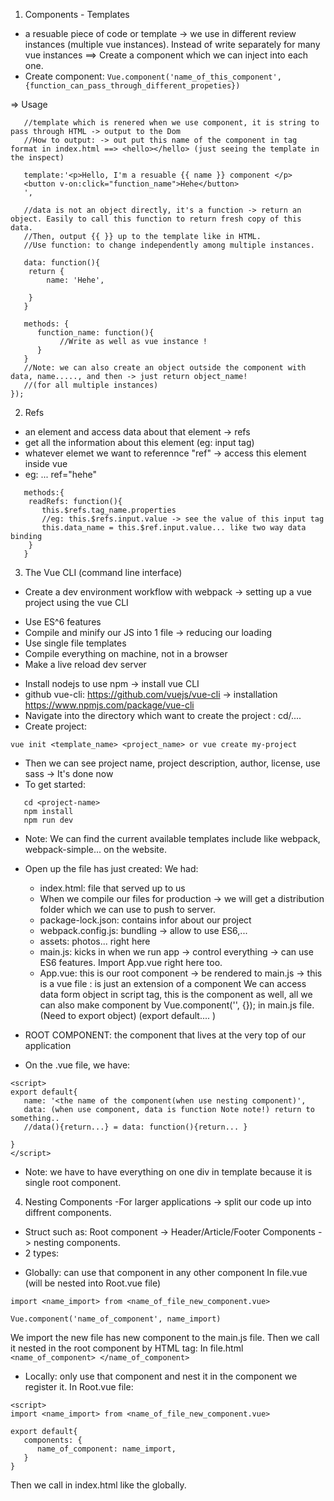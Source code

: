 1. Components - Templates
- a resuable piece of code or template -> we use in different review instances (multiple vue instances). Instead of write separately for many vue instances ==> Create a component which we can inject into each one. 
- Create component: 
```Vue.component('name_of_this_component', {function_can_pass_through_different_propeties})```

=> Usage
```Vue.component('hello', {
   //template which is renered when we use component, it is string to pass through HTML -> output to the Dom
   //How to output: -> out put this name of the component in tag format in index.html ==> <hello></hello> (just seeing the template in the inspect)
   
   template:'<p>Hello, I'm a resuable {{ name }} component </p>
   <button v-on:click="function_name">Hehe</button>
   ',
   
   //data is not an object directly, it's a function -> return an object. Easily to call this function to return fresh copy of this data. 
   //Then, output {{ }} up to the template like in HTML. 
   //Use function: to change independently among multiple instances. 
   
   data: function(){
   	return {
   	    name: 'Hehe',
   		
   	}
   }
   
   methods: {
      function_name: function(){
      	   //Write as well as vue instance ! 
      }
   }
   //Note: we can also create an object outside the component with data, name....., and then -> just return object_name!	
   //(for all multiple instances)
});
```
2. Refs 
- an element and access data about that element -> refs
- get all the information about this element (eg: input tag)
- whatever elemet we want to referennce "ref" -> access this element inside vue
- eg: ... ref="hehe"
```
   methods:{
   	readRefs: function(){
   	   this.$refs.tag_name.properties
   	   //eg: this.$refs.input.value -> see the value of this input tag
   	   this.data_name = this.$ref.input.value... like two way data binding
   	}
   }
```
3. The Vue CLI (command line interface)
- Create a dev environment workflow with webpack -> setting up a vue project using the vue CLI 
 + Use ES^6 features 
 + Compile and minify our JS into 1 file -> reducing our loading
 + Use single file templates 
 + Compile everything on machine, not in a browser
 + Make a live reload dev server
- Install nodejs to use npm -> install vue CLI
- github vue-cli: 
https://github.com/vuejs/vue-cli -> installation 
https://www.npmjs.com/package/vue-cli
- Navigate into the directory which want to create the project : cd/....
- Create project: 
```
vue init <template_name> <project_name> or vue create my-project
```
- Then we can see project name, project description, author, license, use sass -> It's done now
- To get started:
```
   cd <project-name>
   npm install
   npm run dev
```
- Note: We can find the current available templates include like webpack, webpack-simple... on the website.
- Open up the file has just created: We had:
   + index.html: file that served up to us
   + When we compile our files for production -> we will get a distribution folder which we can use to push to server.
   + package-lock.json: contains infor about our project 
   + webpack.config.js: bundling -> allow to use ES6,...
   + assets: photos... right here
   + main.js: kicks in when we run app -> control everything -> can use ES6 features. Import App.vue right here too. 
   + App.vue: this is our root component -> be rendered to main.js
   -> this is a vue file : is just an extension of a component 
   We can access data form object in script tag, this is the component as well, all we can also make component by Vue.component('', {}); in main.js file. (Need to export object) (export default.... )
   

- ROOT COMPONENT: the component that lives at the very top of our application

- On the .vue file, we have:
```
<script>
export default{
   name: '<the name of the component(when use nesting component)',
   data: (when use component, data is function Note note!) return to something..
   //data(){return...} = data: function(){return... } 
    
}
</script>
```
- Note: we have to have everything on one div in template because it is single root component. 

4. Nesting Components
-For larger applications -> split our code up into diffrent components. 
- Struct such as: Root component -> Header/Article/Footer Components -> nesting components. 
- 2 types:

+ Globally: can use that component in any other component 
In file.vue (will be nested into Root.vue file)
```
import <name_import> from <name_of_file_new_component.vue>

Vue.component('name_of_component', name_import)
```
We import the new file has new component to the main.js file. Then we call it nested in the root component by HTML tag:
In file.html
```<name_of_component> </name_of_component>```

+ Locally: only use that component and nest it in the component we register it. 
In Root.vue file:
```
<script>
import <name_import> from <name_of_file_new_component.vue>

export default{
   components: {
      name_of_component: name_import,
   }
}
```
Then we call in index.html like the globally. 










